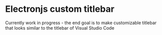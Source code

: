 # Electronjs custom titlebar
Currently work in progress - the end goal is to make customizable titlebar that looks similar to the titlebar of Visual Studio Code
